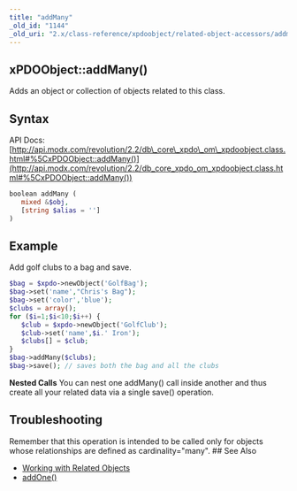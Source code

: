 ```yaml
---
title: "addMany"
_old_id: "1144"
_old_uri: "2.x/class-reference/xpdoobject/related-object-accessors/addmany"
---
```


## xPDOObject::addMany()

 Adds an object or collection of objects related to this class.

## Syntax

 API Docs: [http://api.modx.com/revolution/2.2/db\_core\_xpdo\_om\_xpdoobject.class.html#%5CxPDOObject::addMany()](http://api.modx.com/revolution/2.2/db_core_xpdo_om_xpdoobject.class.html#%5CxPDOObject::addMany())

``` php
boolean addMany (
   mixed &$obj,
   [string $alias = '']
)
```

## Example

 Add golf clubs to a bag and save.

``` php
$bag = $xpdo->newObject('GolfBag');
$bag->set('name',"Chris's Bag");
$bag->set('color','blue');
$clubs = array();
for ($i=1;$i<10;$i++) {
   $club = $xpdo->newObject('GolfClub');
   $club->set('name',$i.' Iron');
   $clubs[] = $club;
}
$bag->addMany($clubs);
$bag->save(); // saves both the bag and all the clubs
```

 **Nested Calls** You can nest one addMany() call inside another and thus create all your related data via a single save() operation.

## Troubleshooting

 Remember that this operation is intended to be called only for objects whose relationships are defined as cardinality="many". ## See Also

- [Working with Related Objects](extending-modx/xpdo/retrieving-objects/related-objects "Working with Related Objects")
- [addOne()](extending-modx/xpdo/class-reference/xpdoobject/related-object-accessors/addone)
